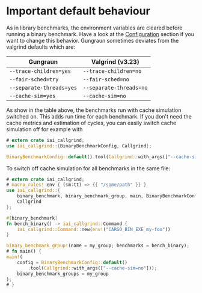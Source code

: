 <!-- markdownlint-disable MD041 MD033 -->

# Important default behaviour

As in library benchmarks, the environment variables are cleared before running a
binary benchmark. Have a look at the [Configuration](./configuration.md) section
if you want to change this behavior. Gungraun sometimes deviates from the
valgrind defaults which are:

| Gungraun | Valgrind (v3.23) |
| ------------- | -------- |
| `--trace-children=yes` | `--trace-children=no` |
| `--fair-sched=try` | `--fair-sched=no` |
| `--separate-threads=yes` | `--separate-threads=no` |
| `--cache-sim=yes` | `--cache-sim=no` |

As show in the table above, the benchmarks run with cache simulation switched
on. This adds run time for each benchmark. If you don't need the cache metrics
and estimation of cycles, you can easily switch cache simulation off for example
with

```rust
# extern crate iai_callgrind;
use iai_callgrind::{BinaryBenchmarkConfig, Callgrind};

BinaryBenchmarkConfig::default().tool(Callgrind::with_args(["--cache-sim=no"]));
```

To switch off cache simulation for all benchmarks in the same file:

```rust
# extern crate iai_callgrind;
# macro_rules! env { ($m:tt) => {{ "/some/path" }} }
use iai_callgrind::{
    binary_benchmark, binary_benchmark_group, main, BinaryBenchmarkConfig,
    Callgrind
};

#[binary_benchmark]
fn bench_binary() -> iai_callgrind::Command {
    iai_callgrind::Command::new(env!("CARGO_BIN_EXE_my-foo"))
}

binary_benchmark_group!(name = my_group; benchmarks = bench_binary);
# fn main() {
main!(
    config = BinaryBenchmarkConfig::default()
        .tool(Callgrind::with_args(["--cache-sim=no"]));
    binary_benchmark_groups = my_group
);
# }
```
